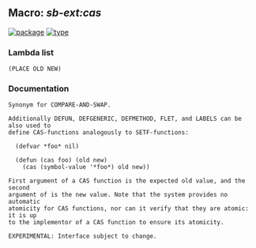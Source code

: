 ## Macro: ***sb-ext:cas***
[![package](https://img.shields.io/badge/Package-SB--EXT-5f9ea0.svg?style=social&colorA=999999)](../) [![type](https://img.shields.io/badge/Type-Macro-5f9ea0.svg?style=social&colorA=999999)](../#macro) 
### Lambda list
```
(PLACE OLD NEW)
```
### Documentation
```
Synonym for COMPARE-AND-SWAP.

Additionally DEFUN, DEFGENERIC, DEFMETHOD, FLET, and LABELS can be also used to
define CAS-functions analogously to SETF-functions:

  (defvar *foo* nil)

  (defun (cas foo) (old new)
    (cas (symbol-value '*foo*) old new))

First argument of a CAS function is the expected old value, and the second
argument of is the new value. Note that the system provides no automatic
atomicity for CAS functions, nor can it verify that they are atomic: it is up
to the implementor of a CAS function to ensure its atomicity.

EXPERIMENTAL: Interface subject to change.
```
